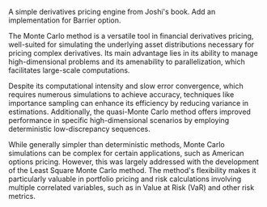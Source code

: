 A simple derivatives pricing engine from Joshi's book.
Add an implementation for Barrier option.

The Monte Carlo method is a versatile tool in financial derivatives pricing, well-suited for simulating the underlying asset distributions necessary for pricing complex derivatives. Its main advantage lies in its ability to manage high-dimensional problems and its amenability to parallelization, which facilitates large-scale computations.

Despite its computational intensity and slow error convergence, which requires numerous simulations to achieve accuracy, techniques like importance sampling can enhance its efficiency by reducing variance in estimations. Additionally, the quasi-Monte Carlo method offers improved performance in specific high-dimensional scenarios by employing deterministic low-discrepancy sequences.

While generally simpler than deterministic methods, Monte Carlo simulations can be complex for certain applications, such as American options pricing. However, this was largely addressed with the development of the Least Square Monte Carlo method. The method's flexibility makes it particularly valuable in portfolio pricing and risk calculations involving multiple correlated variables, such as in Value at Risk (VaR) and other risk metrics.
